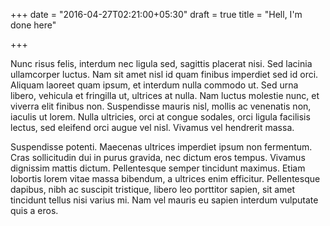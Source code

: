 +++
date = "2016-04-27T02:21:00+05:30"
draft = true
title = "Hell, I'm done here"

+++

Nunc risus felis, interdum nec ligula sed, sagittis placerat nisi. Sed lacinia ullamcorper luctus. Nam sit amet nisl id quam finibus imperdiet sed id orci. Aliquam laoreet quam ipsum, et interdum nulla commodo ut. Sed urna libero, vehicula et fringilla ut, ultrices at nulla. Nam luctus molestie nunc, et viverra elit finibus non. Suspendisse mauris nisl, mollis ac venenatis non, iaculis ut lorem. Nulla ultricies, orci at congue sodales, orci ligula facilisis lectus, sed eleifend orci augue vel nisl. Vivamus vel hendrerit massa.

Suspendisse potenti. Maecenas ultrices imperdiet ipsum non fermentum. Cras sollicitudin dui in purus gravida, nec dictum eros tempus. Vivamus dignissim mattis dictum. Pellentesque semper tincidunt maximus. Etiam lobortis lorem vitae massa bibendum, a ultrices enim efficitur. Pellentesque dapibus, nibh ac suscipit tristique, libero leo porttitor sapien, sit amet tincidunt tellus nisi varius mi. Nam vel mauris eu sapien interdum vulputate quis a eros.
